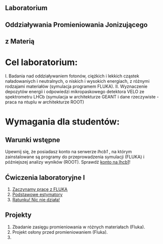 ## Laboratorium
## Oddziaływania Promieniowania Jonizującego
## z Materią

# Cel laboratorium:
I. Badania nad oddziaływaniem fotonów, ciężkich i lekkich cząstek naładowaniych i neutralnych, o niskich i wysokich energiach, z różnymi rodzajami materiałów (symulacja programem FLUKA).
II. Wyznaczenie depozytów energii i odpowiedzi mikropaskowego detektora VELO ze spektrometru LHCb (symulacja w architekturze GEANT i dane rzeczywiste - praca na ntuplu w architekturze ROOT)

# Wymagania dla studentów:

## Warunki wstępne 
Upewnij się, że posiadasz konto na serwerze *lhcb1* , na którym zainstalowane są programy do przeprowadzenia symulacji (FLUKA) i późniejszej analizy wyników (ROOT). Sprawdź [konto na lhcb1](lhcb1.md)!

## Ćwiczenia laboratoryjne I
1. [Zaczynamy pracę z FLUKĄ](start.md)
2. [Podstawowe estymatory](Estymatory.md)
3. [Ratunku! Nic nie działa!](Ratunek.md)

## Projekty
1. Zbadanie zasięgu promieniowania w różnych materiałach (Fluka).
2. Projekt osłony przed promieniowaniem (Fluka).
3. 

